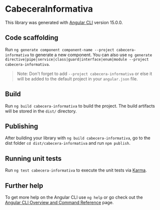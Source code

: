 # CabeceraInformativa

This library was generated with [Angular CLI](https://github.com/angular/angular-cli) version 15.0.0.

## Code scaffolding

Run `ng generate component component-name --project cabecera-informativa` to generate a new component. You can also use `ng generate directive|pipe|service|class|guard|interface|enum|module --project cabecera-informativa`.
> Note: Don't forget to add `--project cabecera-informativa` or else it will be added to the default project in your `angular.json` file. 

## Build

Run `ng build cabecera-informativa` to build the project. The build artifacts will be stored in the `dist/` directory.

## Publishing

After building your library with `ng build cabecera-informativa`, go to the dist folder `cd dist/cabecera-informativa` and run `npm publish`.

## Running unit tests

Run `ng test cabecera-informativa` to execute the unit tests via [Karma](https://karma-runner.github.io).

## Further help

To get more help on the Angular CLI use `ng help` or go check out the [Angular CLI Overview and Command Reference](https://angular.io/cli) page.
